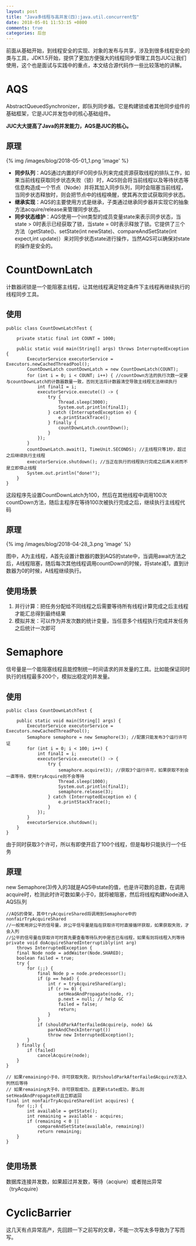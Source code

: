 ```yaml
---
layout: post
title: "Java多线程与高并发(四):java.util.concurrent包"
date: 2018-05-01 11:53:15 +0800
comments: true
categories: 后台
---
```


前面从基础开始，到线程安全的实现、对象的发布与共享，涉及到很多线程安全的类与工具，JDK1.5开始，提供了更加方便强大的线程同步管理工具包JUC让我们使用，这个也是面试与实践中的重点，本文结合源代码作一些比较落地的讲解。

<!-- more -->

# AQS
AbstractQueuedSynchronizer，即队列同步器。它是构建锁或者其他同步组件的基础框架，它是JUC并发包中的核心基础组件。

**JUC大大提高了Java的并发能力，AQS是JUC的核心。**

## 原理

{% img /images/blog/2018-05-01_1.png 'image' %}

* **同步队列**：AQS通过内置的FIFO同步队列来完成资源获取线程的排队工作，如果当前线程获取同步状态失败（锁）时，AQS则会将当前线程以及等待状态等信息构造成一个节点（Node）并将其加入同步队列，同时会阻塞当前线程，当同步状态释放时，则会把节点中的线程唤醒，使其再次尝试获取同步状态。
* **继承实现**：AQS的主要使用方式是继承，子类通过继承同步器并实现它的抽象方法acquire/release来管理同步状态。
* **同步状态维护**：AQS使用一个int类型的成员变量state来表示同步状态，当state > 0时表示已经获取了锁，当state = 0时表示释放了锁。它提供了三个方法（getState()、setState(int newState)、compareAndSetState(int expect,int update)）来对同步状态state进行操作，当然AQS可以确保对state的操作是安全的。

# CountDownLatch

计数器闭锁是一个能阻塞主线程，让其他线程满足特定条件下主线程再继续执行的线程同步工具。

## 使用

```
public class CountDownLatchTest {

    private static final int COUNT = 1000;

    public static void main(String[] args) throws InterruptedException {
        ExecutorService executorService = Executors.newCachedThreadPool();
        CountDownLatch countDownLatch = new CountDownLatch(COUNT);
        for (int i = 0; i < COUNT; i++) { //countDown方法的执行次数一定要与countDownLatch的计数器数量一致，否则无法将计数器清空导致主线程无法继续执行
            int finalI = i;
            executorService.execute(() -> {
                try {
                    Thread.sleep(3000);
                    System.out.println(finalI);
                } catch (InterruptedException e) {
                    e.printStackTrace();
                } finally {
                    countDownLatch.countDown();
                }
            });
        }
        countDownLatch.await(1, TimeUnit.SECONDS); //主线程只等1秒，超过之后继续执行主线程
        executorService.shutdown(); //当正在执行的线程执行完成之后再关闭而不是立即停止线程
        System.out.println("done!");
    }
}
```

这段程序先设置CountDownLatch为100，然后在其他线程中调用100次countDown方法，随后主程序在等待100次被执行完成之后，继续执行主线程代码

## 原理

{% img /images/blog/2018-04-28_3.png 'image' %}

图中，A为主线程，A首先设置计数器的数到AQS的state中，当调用await方法之后，A线程阻塞，随后每次其他线程调用countDown的时候，将state减1，直到计数器为0的时候，A线程继续执行。

## 使用场景
1. 并行计算：把任务分配给不同线程之后需要等待所有线程计算完成之后主线程才能汇总得到最终结果
2. 模拟并发：可以作为并发次数的统计变量，当任意多个线程执行完成并发任务之后统计一次即可

# Semaphore
信号量是一个能阻塞线程且能控制统一时间请求的并发量的工具。比如能保证同时执行的线程最多200个，模拟出稳定的并发量。

## 使用

```
public class CountDownLatchTest {

    public static void main(String[] args) {
        ExecutorService executorService = Executors.newCachedThreadPool();
        Semaphore semaphore = new Semaphore(3); //配置只能发布3个运行许可证
        for (int i = 0; i < 100; i++) {
            int finalI = i;
            executorService.execute(() -> {
                try {
                    semaphore.acquire(3); //获取3个运行许可，如果获取不到会一直等待，使用tryAcquire则不会等待
                    Thread.sleep(1000);
                    System.out.println(finalI);
                    semaphore.release(3);
                } catch (InterruptedException e) {
                    e.printStackTrace();
                }
            });
        }
        executorService.shutdown();
    }
}
```

由于同时获取3个许可，所以有即使开启了100个线程，但是每秒只能执行一个任务

## 原理
new Semaphore(3)传入的3就是AQS中state的值，也是许可数的总数，在调用acquire时，检测此时许可数如果小于0，就将被阻塞，然后将线程构建Node进入AQS队列

```
//AQS的骨架，其中tryAcquireShared将调用到Semaphore中的nonfairTryAcquireShared
//一般常用非公平的信号量，非公平信号量是指在获取许可时直接循环获取，如果获取失败，才会入列
//公平的信号量在获取许可时首先要查看等待队列中是否已有线程，如果有则将线程入列等待
private void doAcquireSharedInterruptibly(int arg)
    throws InterruptedException {
    final Node node = addWaiter(Node.SHARED);
    boolean failed = true;
    try {
        for (;;) {
            final Node p = node.predecessor();
            if (p == head) {
                int r = tryAcquireShared(arg);
                if (r >= 0) {
                    setHeadAndPropagate(node, r);
                    p.next = null; // help GC
                    failed = false;
                    return;
                }
            }
            if (shouldParkAfterFailedAcquire(p, node) &&
                parkAndCheckInterrupt())
                throw new InterruptedException();
        }
    } finally {
        if (failed)
            cancelAcquire(node);
    }
}

// 如果remaining小于0，许可获取失败，执行shouldParkAfterFailedAcquire方法入列然后等待
// 如果remaining大于0，许可获取成功，且更新state成功，那么则setHeadAndPropagate并且立即返回
final int nonfairTryAcquireShared(int acquires) {
    for (;;) {
        int available = getState();
        int remaining = available - acquires;
        if (remaining < 0 ||
            compareAndSetState(available, remaining))
            return remaining;
    }
}
    
```

## 使用场景
数据库连接并发数，如果超过并发数，等待（acqiure）或者抛出异常（tryAcquire）

# CyclicBarrier
这几天有点异常高产，先回顾一下之前写的文章，不能一次写太多导致为了写而写。
